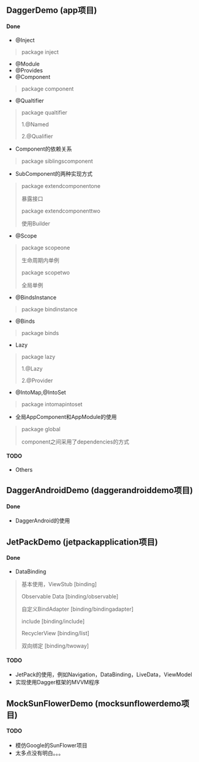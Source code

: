 ## DaggerDemo (app项目)
#### Done
* @Inject
> package inject
* @Module
* @Provides
* @Component
> package component
* @Qualtifier
> package qualtifier
>
> 1.@Named
>
> 2.@Qualifier
* Component的依赖关系
> package siblingscomponent
* SubComponent的两种实现方式
> package extendcomponentone
>
> 暴露接口
>
> package extendcomponenttwo
>
> 使用Builder
* @Scope
> package scopeone
>
> 生命周期内单例
>
> package scopetwo
>
> 全局单例
* @BindsInstance
> package bindinstance
* @Binds
> package binds
* Lazy
> package lazy
>
> 1.@Lazy
>
> 2.@Provider
* @IntoMap,@IntoSet
> package intomapintoset
* 全局AppComponent和AppModule的使用
> package global
>
> component之间采用了dependencies的方式
#### TODO
* Others
## DaggerAndroidDemo (daggerandroiddemo项目)
#### Done
* DaggerAndroid的使用
## JetPackDemo (jetpackapplication项目)
#### Done
* DataBinding
> 基本使用，ViewStub [binding]
>
> Observable Data [binding/observable]
>
> 自定义BindAdapter [binding/bindingadapter]
>
> include [binding/include]
>
> RecyclerView [binding/list]
>
> 双向绑定 [binding/twoway]
#### TODO
* JetPack的使用，例如Navigation，DataBinding，LiveData，ViewModel
* 实现使用Dagger框架的MVVM程序
## MockSunFlowerDemo (mocksunflowerdemo项目)
#### TODO
* 模仿Google的SunFlower项目
* 太多点没有明白。。。